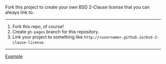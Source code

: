 Fork this project to create your own BSD 2-Clause license that you can always link to.

---

1. Fork this repo, of course!
2. Create `gh-pages` branch for this repository.
3. Link your project to something like `http://<username>.github.io/bsd-2-clause-license`.

---

[Example](http://twoears.github.io/bsd-2-clause-license)
